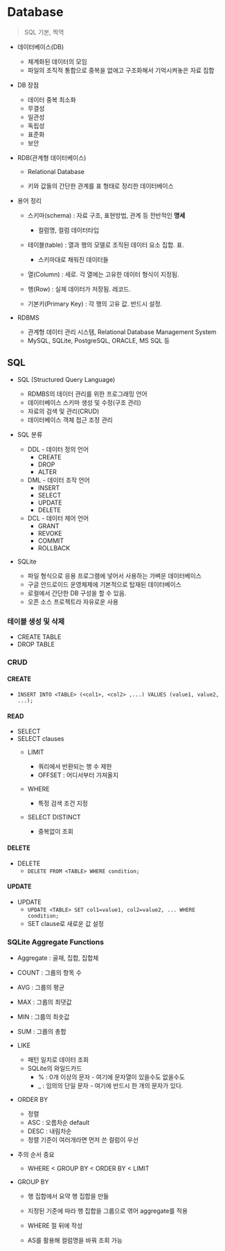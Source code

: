 # Database

> SQL 기본, 찍먹

- 데이터베이스(DB)

  - 체계화된 데이터의 모임
  - 파일의 조직적 통합으로 중복을 없애고 구조화해서 기억시켜놓은 자료 집합

- DB 장점

  - 데이터 중복 최소화
  - 무결성
  - 일관성
  - 독립성
  - 표준화
  - 보안

- RDB(관계형 데이터베이스)

  - Relational Database

  - 키와 값들의 간단한 관계를 표 형태로 정리한 데이터베이스

- 용어 정리

  - 스키마(schema) : 자료 구조, 표현방법, 관계 등 전반적인 **명세**
    - 컬럼명, 컬럼 데이터타입
  - 테이블(table) : 열과 행의 모델로 조직된 데이터 요소 집합. 표.
    - 스키마대로 채워진 데이터들

  - 열(Column) : 세로. 각 열에는 고유한 데이터 형식이 지정됨.
  - 행(Row) : 실제 데이터가 저장됨. 레코드.
  - 기본키(Primary Key) :  각 행의 고유 값. 반드시 설정.

- RDBMS

  - 관계형 데이터 관리 시스템, Relational Database Management System
  - MySQL, SQLite, PostgreSQL, ORACLE, MS SQL 등


## SQL

- SQL (Structured Query Language)

  - RDMBS의 데이터 관리를 위한 프로그래밍 언어
  - 데이터베이스 스키마 생성 및 수정(구조 관리)
  - 자료의 검색 및 관리(CRUD)
  - 데이터베이스 객체 접근 조정 관리

- SQL 분류

  - DDL - 데이터 정의 언어
    - CREATE
    - DROP
    - ALTER
  - DML - 데이터 조작 언어
    - INSERT
    - SELECT
    - UPDATE
    - DELETE
  - DCL - 데이터 제어 언어
    - GRANT
    - REVOKE
    - COMMIT
    - ROLLBACK


- SQLite
  - 파일 형식으로 응용 프로그램에 넣어서 사용하는 가벼운 데이터베이스
  - 구글 안드로이드 운영체제에 기본적으로 탑재된 데이터베이스
  - 로컬에서 간단한 DB 구성을 할 수 있음.
  - 오픈 소스 프로젝트라 자유로운 사용

### 테이블 생성 및 삭제

- CREATE TABLE
- DROP TABLE

### CRUD

#### CREATE

- `INSERT INTO <TABLE> (<col1>, <col2> ,...) VALUES (value1, value2, ...);`



#### READ

- SELECT
- SELECT clauses
  - LIMIT
    - 쿼리에서 반환되는 행 수 제한
    - OFFSET : 어디서부터 가져올지
  - WHERE

    - 특정 검색 조건 지정
  - SELECT DISTINCT

    - 중복없이 조회

#### DELETE

- DELETE
  - `DELETE FROM <TABLE> WHERE condition;`

#### UPDATE

- UPDATE
  - `UPDATE <TABLE> SET col1=value1, col2=value2, ... WHERE condition;`
  - SET clause로 새로운 값 설정



### SQLite Aggregate Functions

- Aggregate : 골재, 집합, 집합체
- COUNT : 그룹의 항목 수
- AVG : 그룹의 평균
- MAX : 그룹의 최댓값
- MIN : 그룹의 최솟값
- SUM : 그룹의 총합

- LIKE
  - 패턴 일치로 데이터 조회
  - SQLite의 와일드카드
    - % : 0개 이상의 문자 - 여기에 문자열이 있을수도 없을수도
    - _ : 임의의 단일 문자 - 여기에 반드시 한 개의 문자가 있다.

- ORDER BY
  - 정렬
  - ASC : 오름차순 default
  - DESC : 내림차순
  - 정렬 기준이 여러개라면 먼저 쓴 컬럼이 우선

- 주의 순서 중요

  - WHERE < GROUP BY < ORDER BY < LIMIT

- GROUP BY

  - 행 집합에서 요약 행 집합을 만듦
  - 지정된 기준에 따라 행 집합을 그룹으로 엮어 aggregate를 적용
  - WHERE 절 뒤에 작성

  - AS를 활용해 컬럼명을 바꿔 조회 가능